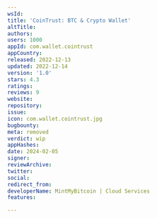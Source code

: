 ```yaml
---
wsId: 
title: 'CoinTrust: BTC & Crypto Wallet'
altTitle: 
authors: 
users: 1000
appId: com.wallet.cointrust
appCountry: 
released: 2022-12-13
updated: 2022-12-14
version: '1.0'
stars: 4.3
ratings: 
reviews: 9
website: 
repository: 
issue: 
icon: com.wallet.cointrust.jpg
bugbounty: 
meta: removed
verdict: wip
appHashes: 
date: 2024-02-05
signer: 
reviewArchive: 
twitter: 
social: 
redirect_from: 
developerName: MintMyBitcoin | Cloud Services
features: 

---
```


